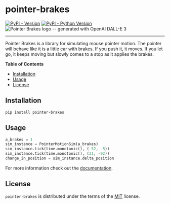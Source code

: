 # pointer-brakes

[![PyPI - Version](https://img.shields.io/pypi/v/pointer-brakes.svg)](https://pypi.org/project/pointer-brakes)
[![PyPI - Python Version](https://img.shields.io/pypi/pyversions/pointer-brakes.svg)](https://pypi.org/project/pointer-brakes)
![Pointer Brakes logo -- generated with OpenAI DALL-E 3](https://chrisargyle.github.io/pointer-brakes/pointer-brakes-logo.png)

-----

Pointer Brakes is a library for simulating mouse pointer motion.  The pointer will behave like it is a little car with brakes.  If you push it, it moves.  If you let go, it keeps moving but slowly comes to a stop as it applies the brakes.


**Table of Contents**

- [Installation](#installation)
- [Usage](#usage)
- [License](#license)

## Installation

```console
pip install pointer-brakes
```

## Usage

```python
a_brakes = 1
sim_instance = PointerMotionSim(a_brakes)
sim_instance.tick(time.monotonic(), (-52, -5))
sim_instance.tick(time.monotonic(), (21, -92))
change_in_position = sim_instance.delta_position
```

For more information check out the [documentation](https://chrisargyle.github.io/pointer-brakes).

## License

`pointer-brakes` is distributed under the terms of the [MIT](https://spdx.org/licenses/MIT.html) license.
